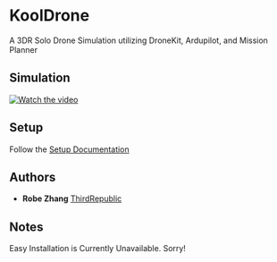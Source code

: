 # KoolDrone
A 3DR Solo Drone Simulation utilizing DroneKit, Ardupilot, and Mission Planner

## Simulation
 
[![Watch the video](https://drive.google.com/uc?id=154CLAMoWCqRE1rTn9Ttt5R9kK6GHU_IN)](https://drive.google.com/file/d/1bEz_tTjJIS8InEMv67sigSbkHTfA6qJy/view?usp=sharing)

## Setup 
Follow the [Setup Documentation](https://docs.google.com/document/d/1hQAl0KxpLFrS18YwyRy5wI48esr7vpzUuvhnAqpp-xY/edit?usp=sharing)

## Authors

* **Robe Zhang** [ThirdRepublic](https://github.com/ThirdRepublic)

## Notes

Easy Installation is Currently Unavailable.  Sorry!
